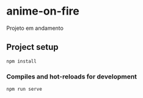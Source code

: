 # anime-on-fire
Projeto em andamento
## Project setup
```
npm install
```

### Compiles and hot-reloads for development
```
npm run serve
```
